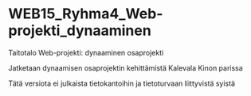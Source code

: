 # WEB15_Ryhma4_Web-projekti_dynaaminen

Taitotalo Web-projekti: dynaaminen osaprojekti

Jatketaan dynaamisen osaprojektin kehittämistä Kalevala Kinon parissa

Tätä versiota ei julkaista tietokantoihin ja tietoturvaan liittyvistä syistä
